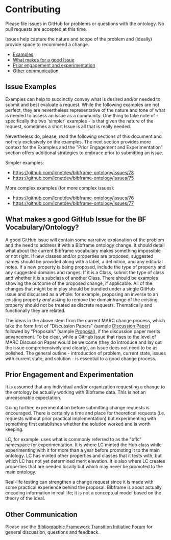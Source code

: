 # Contributing

Please file issues in GitHub for problems or questions with the ontology.  No pull 
requests are accepted at this time.

Issues help capture the nature and scope of the problem and (ideally) provide 
space to recommend a change.

- [Examples](#issue-examples)
- [What makes for a good Issue](#what-makes-a-good-github-issue-for-the-bf-vocabularyontology)
- [Prior engagement and experimentation](#prior-engagement-and-experimentation)
- [Other communication](#other-communication)

## Issue Examples

Examples can help to succinctly convey what is desired and/or needed to submit and 
best evaluate a request.  While the following examples are not perfect, they are nevertheless 
representative of the nature and tone of what is needed to assess an issue as a 
community.  One thing to take note of - specifically the two 'simpler' examples - 
is that given the nature of the request, sometimes
a short Issue is all that is really needed.

Nevertheless do, please, read the following sections of this document and not rely
exclusively on the examples.  The next section provides more context for the 
Examples and the "Prior Engagement and Experimentation" section offers 
additional strategies to embrace prior to submitting an issue.

Simpler examples:
- https://github.com/lcnetdev/bibframe-ontology/issues/78
- https://github.com/lcnetdev/bibframe-ontology/issues/75

More complex examples (for more complex issues):
- https://github.com/lcnetdev/bibframe-ontology/issues/76
- https://github.com/lcnetdev/bibframe-ontology/issues/77

## What makes a good GitHub Issue for the BF Vocabulary/Ontology?

A good GitHub issue will contain some narrative explanation of the problem and the 
need to address it with a Bibframe ontology change.  It should detail what about the 
current Bibframe vocabulary makes something impossible or not right.   If new classes 
and/or properties are proposed, suggested names should be provided along with a label, 
a definition, and any editorial notes.  If a new property is being proposed, include 
the type of property and any suggested domains and ranges.  If it is a Class, submit 
the type of class and whether it is a subclass of another Class. There should be examples 
showing the outcome of the proposed change, if applicable.   All of the changes that 
might be in play should be bundled under a single GitHub issue and discussed as a 
whole: for example, proposing an inverse to an existing property *and* asking to 
remove the domain/range of the existing property should not be treated as discrete 
requests. Thematically and functionally they are related. 

The ideas in the above stem from the current MARC change process, which take the form first of 
"Discussion Papers" (sample [Discussion Paper](https://www.loc.gov/marc/mac/2021/2021-dp09.html))
followed by "Proposals" (sample [Proposal](https://www.loc.gov/marc/mac/2021/2021-10.html)), 
if the discussion paper merits advancement. To be clear, while a GitHub Issue that 
rises to the level of MARC Discussion Paper would be welcome (they do introduce and lay out the issue 
comprehensively and clearly), an Issue does not need to be as polished. The general 
outline - introduction of problem, current state, issues with current state, and solution - 
is essential to a good change process.

## Prior Engagement and Experimentation

It is assumed that any individual and/or organization requesting a change to the ontology be 
actually working with Bibframe data.  This is not an unreasonable expectation. 

Going further, experimentation before submitting change requests is encouraged.  There 
is certainly a time and place for theoretical requests (i.e. requests without prior practical 
implementation) but experimenting with something first establishes whether the solution worked 
and is worth keeping.  

LC, for example, uses what is commonly referred to as the "bflc" namespace for experimentation.  It 
is where LC minted the Hub class while experimenting with it for more than a year before 
promoting it to the main ontology.  LC has minted other properties and classes that it tests with, 
but which LC has not yet determined merit elevation.  It is also where LC creates properties that are 
needed locally but which may never be promoted to the main ontology. 

Real-life testing can strengthen a change request since it is made with some practical experience 
behind the proposal.  Bibframe is about actually encoding information in real life; it is not a 
conceptual model based on the theory of the ideal.  

## Other Communication

Please use the [Bibliographic Framework Transition Initiative Forum](mailto:BIBFRAME@LISTSERV.LOC.GOV) 
for general discussion, questions and feedback.  
